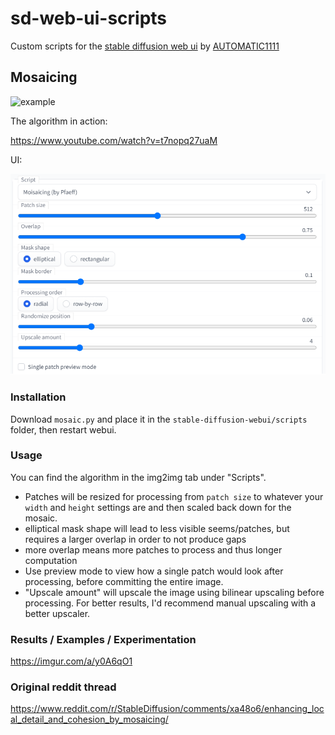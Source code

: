 # sd-web-ui-scripts
Custom scripts for the [stable diffusion web ui](https://github.com/AUTOMATIC1111/stable-diffusion-webui) by [AUTOMATIC1111](https://github.com/AUTOMATIC1111)

## Mosaicing
![example](https://i.imgur.com/ySLUZ9i.jpg)

The algorithm in action:

https://www.youtube.com/watch?v=t7nopq27uaM

UI:

![UI](/ui_0.2.png?raw=true "UI")

### Installation

Download `mosaic.py` and place it in the `stable-diffusion-webui/scripts` folder, then restart webui.

### Usage

You can find the algorithm in the img2img tab under "Scripts".

- Patches will be resized for processing from `patch size` to whatever your `width` and `height` settings are and then scaled back down for the mosaic.
- elliptical mask shape will lead to less visible seems/patches, but requires a larger overlap in order to not produce gaps
- more overlap means more patches to process and thus longer computation
- Use preview mode to view how a single patch would look after processing, before committing the entire image.
- "Upscale amount" will upscale the image using bilinear upscaling before processing. For better results, I'd recommend manual upscaling with a better upscaler.


### Results / Examples / Experimentation

https://imgur.com/a/y0A6qO1

### Original reddit thread

https://www.reddit.com/r/StableDiffusion/comments/xa48o6/enhancing_local_detail_and_cohesion_by_mosaicing/
